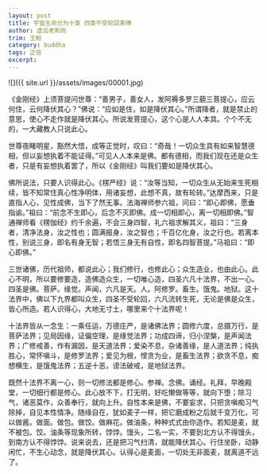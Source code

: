 ```yaml
---
layout: post
title: 宇宙生命分为十类 四类不受轮回束缚
author: 虚云老和尚
trim: 王盼
category: buddha
tags: 正信
excerpt:
---
```


![]({{ site.url }}/assets/images/00001.jpg)

《金刚经》上须菩提问世尊：“善男子，善女人，发阿褥多罗三藐三菩提心，应云何住，云何降伏其心？”佛说：“应如是住，如是降伏其心。”所谓降者，就是禁止的意思，使心不走作就是降伏其心。所说发菩提心，这个心是人人本具。个个不无的，一大藏教人只说此心。

世尊夜睹明星，豁然大悟，成等正觉时，叹曰：“奇哉！一切众生具有如来智慧德相，但以妄想执着不能证得。”可见人人本来是佛。都有德相，而我们现在还是众生者，只是有妄想执着罢了，所以《金刚经》叫我们要如是降伏其心。

佛所说法，只要人识得此心。《楞严经》说：“汝等当知，一切众生从无始来生死相续，皆不知常住真心性净明体，用诸妄想，此想不真，故有轮转。”达摩西来，只是直指人心，见性成佛，当下了然无事。法海禅师参六祖，问曰：“即心即佛，愿垂指谕。”祖曰：“前念不生即心，后念不灭即佛。成一切相即心，离一切相即佛。”智通禅师看《楞伽经》约千余遍，不会三身四智，礼六祖求解其义，祖曰：“三身者，清净法身，汝之性也；圆满报身，汝之智也；千百亿化身，汝之行也。若离本性，别说三身，即名有身无智；若悟三身无有自性，即名四智菩提。”马祖曰：“即心即佛。”

三世诸佛，历代祖师，都说此心；我们修行，也修此心；众生造业，也由此心。此心不明，所以要修要造，造佛造众生，一切唯心造，四圣六凡十法界，不出一心。四圣是佛。菩萨。缘觉。声闻，六凡是天。人。阿修罗。畜生。饿鬼。地狱。这十法界中，佛以下九界都叫众生，四圣不受轮回，六凡流转生死，无论是佛是众生，皆心所造。若人识得心，大地无寸土，哪里来个十法界呢！

十法界皆从一念生：一乘任运，万德庄严，是诸佛法界；圆修六度，总摄万行，是菩萨法界；见局因缘，证偏空理，是缘觉法界；功成四谛，归小涅槃，是声闻法界；广修戒善，作有漏因，是天道法界；爱染不息，杂诸善缘，是人道法界；纯执胜心，常怀嗔斗，是修罗法界；爱见为根，悭贪为业，是畜生法界；欲贪不息，痴想横生，是饿鬼法界；五逆十恶，谤法破戒，是地狱法界。

既然十法界不离一心，则一切修法都是修心。参禅。念佛。诵经。礼拜，早晚殿堂，一切细行都是修心。此心放不下，打无明，好吃懒做等等，就向下堕；除习气，诸恶莫作，众善奉行，就向上升。自性本来是佛，不要妄求，只把贪嗔痴习气除掉，自见本性情净。随缘自在，犹如麦子一样，把它磨成粉之后就千变万化，可以做酱。做面。做包。做饺。做麻花。做油条，种种式式由你造作。若知是麦，就不被包。饺。油条等现象所转，饽饽。馒头，二名一实，不要到北方认不得馒头，到南方认不得饽饽。说来说去，还是把习气扫清，就能降伏其心。行住坐卧，动静闲忙，不生心动念，就是降伏其心。认得心是麦面，一切处无非面麦，就离道不远了。
